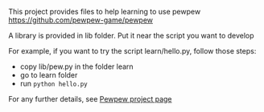 This project provides files to help learning to use pewpew
https://github.com/pewpew-game/pewpew

A library is provided in lib folder.
Put it near the script you want to develop

For example, if you want to try the script learn/hello.py, follow those steps:
* copy lib/pew.py in the folder learn
* go to learn folder
* run ```python hello.py```

For any further details, see [Pewpew project page](https://github.com/pewpew-game/pewpew)

